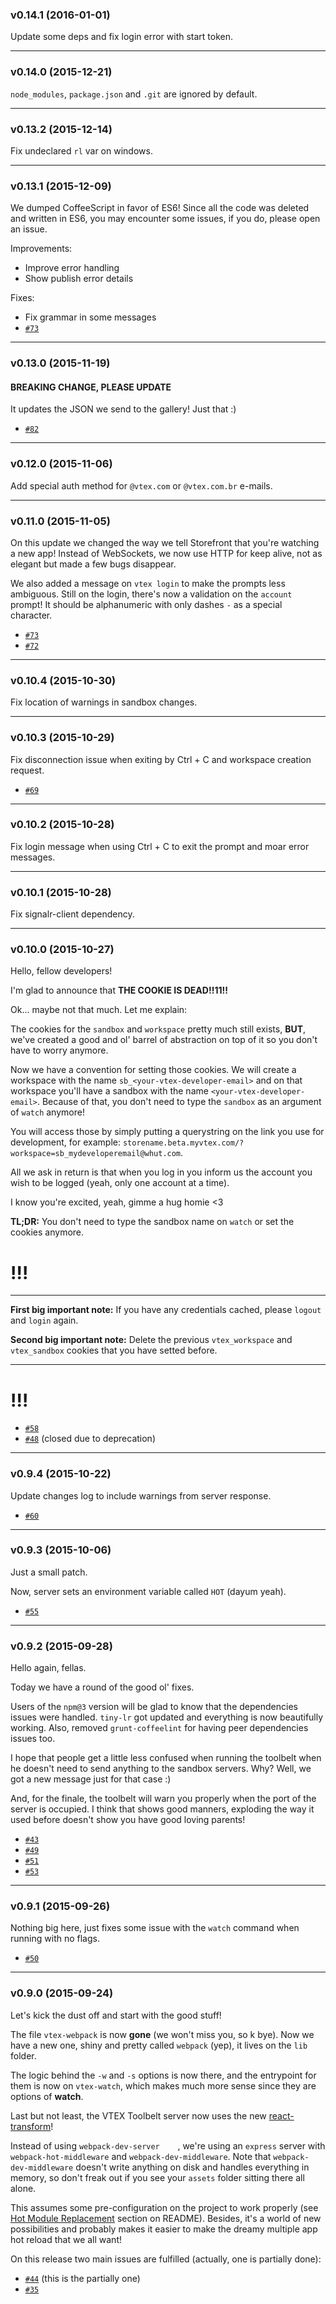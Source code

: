 ### v0.14.1 (2016-01-01)

Update some deps and fix login error with start token.

---

### v0.14.0 (2015-12-21)

`node_modules`, `package.json` and `.git` are ignored by default.

---

### v0.13.2 (2015-12-14)

Fix undeclared `rl` var on windows.

---

### v0.13.1 (2015-12-09)

We dumped CoffeeScript in favor of ES6! Since all the code was deleted and written in ES6, you may encounter some issues, if you do, please open an issue.

Improvements:
- Improve error handling
- Show publish error details

Fixes:
- Fix grammar in some messages
- [`#73`](https://github.com/vtex/toolbelt/issues/73)

---

### v0.13.0 (2015-11-19)

#### BREAKING CHANGE, PLEASE UPDATE

It updates the JSON we send to the gallery! Just that :)

- [`#82`](https://github.com/vtex/toolbelt/issues/82)

---

### v0.12.0 (2015-11-06)

Add special auth method for `@vtex.com` or `@vtex.com.br` e-mails.

---

### v0.11.0 (2015-11-05)

On this update we changed the way we tell Storefront that you're watching a new app!
Instead of WebSockets, we now use HTTP for keep alive, not as elegant but made a few bugs disappear.

We also added a message on `vtex login` to make the prompts less ambiguous. Still on the login, there's now a validation on the `account` prompt! It should be alphanumeric with only dashes `-` as a special character.

- [`#73`](https://github.com/vtex/toolbelt/issues/73)
- [`#72`](https://github.com/vtex/toolbelt/issues/72)

---

### v0.10.4 (2015-10-30)

Fix location of warnings in sandbox changes.

---

### v0.10.3 (2015-10-29)

Fix disconnection issue when exiting by Ctrl + C and workspace creation request.

- [`#69`](https://github.com/vtex/toolbelt/issues/69)

---

### v0.10.2 (2015-10-28)

Fix login message when using Ctrl + C to exit the prompt and moar error messages.

---

### v0.10.1 (2015-10-28)

Fix signalr-client dependency.

---

### v0.10.0 (2015-10-27)

Hello, fellow developers!

I'm glad to announce that **THE COOKIE IS DEAD!!11!!**

Ok... maybe not that much. Let me explain:

The cookies for the `sandbox` and `workspace` pretty much still exists, **BUT**, we've created a good and ol' barrel of abstraction on top of it so you don't have to worry anymore.

Now we have a convention for setting those cookies. We will create a workspace with the name `sb_<your-vtex-developer-email>` and on that workspace you'll have a sandbox with the name `<your-vtex-developer-email>`. Because of that, you don't need to type the `sandbox` as an argument of `watch` anymore!

You will access those by simply putting a querystring on the link you use for development, for example: `storename.beta.myvtex.com/?workspace=sb_mydeveloperemail@whut.com`.

All we ask in return is that when you log in you inform us the account you wish to be logged (yeah, only one account at a time).

I know you're excited, yeah, gimme a hug homie <3

**TL;DR:** You don't need to type the sandbox name on `watch` or set the cookies anymore.

# !!!

---

**First big important note:** If you have any credentials cached, please `logout` and `login` again.

**Second big important note:** Delete the previous `vtex_workspace` and `vtex_sandbox` cookies that you have setted before.

---

# !!!

- [`#58`](https://github.com/vtex/toolbelt/issues/58)
- [`#48`](https://github.com/vtex/toolbelt/issues/48) (closed due to deprecation)

---

### v0.9.4 (2015-10-22)

Update changes log to include warnings from server response.

- [`#60`](https://github.com/vtex/toolbelt/issues/60)

---

### v0.9.3 (2015-10-06)

Just a small patch.

Now, server sets an environment variable called `HOT` (dayum yeah).

- [`#55`](https://github.com/vtex/toolbelt/issues/55)

---

### v0.9.2 (2015-09-28)

Hello again, fellas.

Today we have a round of the good ol' fixes.

Users of the `npm@3` version will be glad to know that the dependencies issues were handled. `tiny-lr` got updated and everything is now beautifully working. Also, removed `grunt-coffeelint` for having peer dependencies issues too.

I hope that people get a little less confused when running the toolbelt when he doesn't need to send anything to the sandbox servers. Why? Well, we got a new message just for that case :)

And, for the finale, the toolbelt will warn you properly when the port of the server is occupied. I think that shows good manners, exploding the way it used before doesn't show you have good loving parents!

- [`#43`](https://github.com/vtex/toolbelt/issues/43)
- [`#49`](https://github.com/vtex/toolbelt/issues/49)
- [`#51`](https://github.com/vtex/toolbelt/issues/51)
- [`#53`](https://github.com/vtex/toolbelt/issues/53)

---

### v0.9.1 (2015-09-26)

Nothing big here, just fixes some issue with the `watch` command when running with no flags.

- [`#50`](https://github.com/vtex/toolbelt/issues/50)

---

### v0.9.0 (2015-09-24)

Let's kick the dust off and start with the good stuff!

The file `vtex-webpack` is now **gone** (we won't miss you, so k bye). Now we have a new one, shiny and pretty called `webpack` (yep), it lives on the `lib` folder.

The logic behind the `-w` and `-s` options is now there, and the entrypoint for them is now on `vtex-watch`, which makes much more sense since they are options of **watch**.

Last but not least, the VTEX Toolbelt server now uses the new [react-transform](https://github.com/gaearon/react-transform)!

Instead of using `webpack-dev-server	`, we're using an `express` server with `webpack-hot-middleware` and `webpack-dev-middleware`. Note that `webpack-dev-middleware` doesn't write anything on disk and handles everything in memory, so don't freak out if you see your `assets` folder sitting there all alone.

This assumes some pre-configuration on the project to work properly (see [Hot Module Replacement](https://github.com/vtex/toolbelt#hot-module-replacement) section on README). Besides, it's a world of new possibilities and probably makes it easier to make the dreamy multiple app hot reload that we all want!

On this release two main issues are fulfilled (actually, one is partially done):

- [`#44`](https://github.com/vtex/toolbelt/issues/44) (this is the partially one)
- [`#35`](https://github.com/vtex/toolbelt/issues/35)
